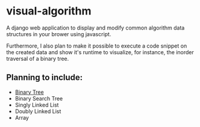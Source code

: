 # visual-algorithm

A django web application to display and modify common algorithm data structures in your brower using javascript.

Furthermore, I also plan to make it possible to execute a code snippet on the created data and show it's 
runtime to visualize, for instance, the inorder traversal of a binary tree.

## Planning to include:
- [Binary Tree](https://github.com/kennyhml/visual-algorithm/blob/master/static/js/tree/binary_tree.js)
- Binary Search Tree
- Singly Linked List
- Doubly Linked List
- Array
